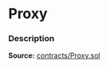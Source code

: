 # Proxy

### Description <a id="description"></a>

**Source:** [contracts/Proxy.sol](https://github.com/perifinance/peri-finance/blob/master/contracts/Proxy.sol)

